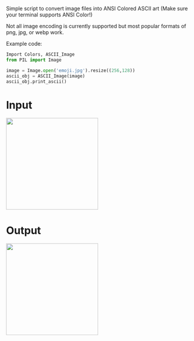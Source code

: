 Simple script to convert image files into ANSI Colored ASCII art
(Make sure your terminal supports ANSI Color!)

Not all image encoding is currently supported but most popular formats of png, jpg, or webp work.

Example code:
```python
Import Colors, ASCII_Image
from PIL import Image

image = Image.open('emoji.jpg').resize((256,128))
ascii_obj = ASCII_Image(image)
ascii_obj.print_ascii()
```
# Input
<img src="https://s3.amazonaws.com/pix.iemoji.com/images/emoji/apple/ios-12/256/nerd-face.png" width="250" height="250">

# Output
<img src="https://i.ibb.co/bvntvNs/nerd.png" width="250" height="250">
